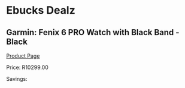 
# Ebucks Dealz
## Garmin: Fenix 6 PRO Watch with Black Band - Black
[Product Page](https://www.ebucks.com/web/shop/productSelected.do?prodId=646546199&catId=1233320031)

Price: R10299.00

Savings: 


	